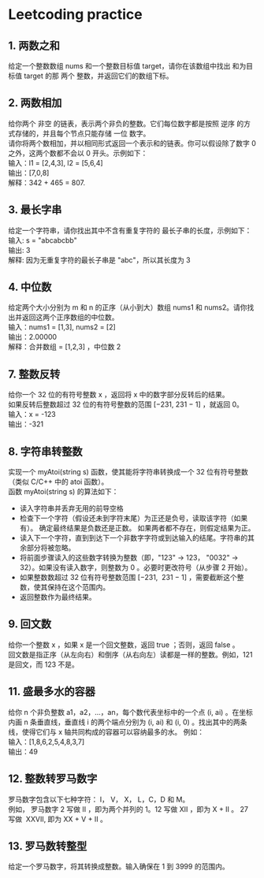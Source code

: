 # Leetcoding practice

## 1. 两数之和  
给定一个整数数组 nums 和一个整数目标值 target，请你在该数组中找出 和为目标值 target  的那 两个 整数，并返回它们的数组下标。  

## 2. 两数相加  
给你两个 非空 的链表，表示两个非负的整数。它们每位数字都是按照 逆序 的方式存储的，并且每个节点只能存储 一位 数字。  
请你将两个数相加，并以相同形式返回一个表示和的链表。你可以假设除了数字 0 之外，这两个数都不会以 0 开头。示例如下：    
输入：l1 = [2,4,3], l2 = [5,6,4]  
输出：[7,0,8]  
解释：342 + 465 = 807.  

## 3. 最长字串   
给定一个字符串，请你找出其中不含有重复字符的 最长子串的长度，示例如下：     
输入: s = "abcabcbb"  
输出: 3   
解释: 因为无重复字符的最长子串是 "abc"，所以其长度为 3   

## 4. 中位数  
给定两个大小分别为 m 和 n 的正序（从小到大）数组 nums1 和 nums2。请你找出并返回这两个正序数组的中位数。   
输入：nums1 = [1,3], nums2 = [2]  
输出：2.00000  
解释：合并数组 = [1,2,3] ，中位数 2  

## 7. 整数反转  
给你一个 32 位的有符号整数 x ，返回将 x 中的数字部分反转后的结果。  
如果反转后整数超过 32 位的有符号整数的范围 [−231,  231 − 1] ，就返回 0。  
输入：x = -123  
输出：-321  

## 8. 字符串转整数   
实现一个 myAtoi(string s) 函数，使其能将字符串转换成一个 32 位有符号整数（类似 C/C++ 中的 atoi 函数）。   
函数 myAtoi(string s) 的算法如下：  
* 读入字符串并丢弃无用的前导空格  
* 检查下一个字符（假设还未到字符末尾）为正还是负号，读取该字符（如果有）。 确定最终结果是负数还是正数。 如果两者都不存在，则假定结果为正。   
* 读入下一个字符，直到到达下一个非数字字符或到达输入的结尾。字符串的其余部分将被忽略。   
* 将前面步骤读入的这些数字转换为整数（即，"123" -> 123， "0032" -> 32）。如果没有读入数字，则整数为 0 。必要时更改符号（从步骤 2 开始）。  
* 如果整数数超过 32 位有符号整数范围 [−231,  231 − 1] ，需要截断这个整数，使其保持在这个范围内。  
* 返回整数作为最终结果。  

## 9. 回文数   
给你一个整数 x ，如果 x 是一个回文整数，返回 true ；否则，返回 false 。  
回文数是指正序（从左向右）和倒序（从右向左）读都是一样的整数。例如，121 是回文，而 123 不是。  

## 11. 盛最多水的容器  
给你 n 个非负整数 a1，a2，...，an，每个数代表坐标中的一个点 (i, ai) 。在坐标内画 n 条垂直线，垂直线 i 的两个端点分别为 (i, ai) 和 (i, 0) 。找出其中的两条线，使得它们与 x 轴共同构成的容器可以容纳最多的水。  例如：    
输入：[1,8,6,2,5,4,8,3,7]   
输出：49   

## 12. 整数转罗马数字  
罗马数字包含以下七种字符： I， V， X， L，C，D 和 M。  
例如， 罗马数字 2 写做 II ，即为两个并列的 1。12 写做 XII ，即为 X + II 。 27 写做  XXVII, 即为 XX + V + II 。   

## 13. 罗马数转整型   
给定一个罗马数字，将其转换成整数。输入确保在 1 到 3999 的范围内。   


